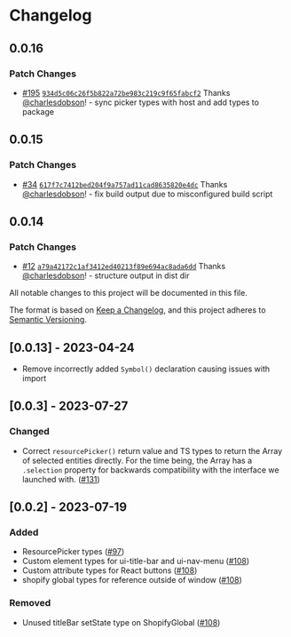 # Changelog

## 0.0.16

### Patch Changes

- [#195](https://github.com/Shopify/extensibility/pull/195) [`934d5c06c26f5b822a72be983c219c9f65fabcf2`](https://github.com/Shopify/extensibility/commit/934d5c06c26f5b822a72be983c219c9f65fabcf2) Thanks [@charlesdobson](https://github.com/charlesdobson)! - sync picker types with host and add types to package

## 0.0.15

### Patch Changes

- [#34](https://github.com/Shopify/extensibility/pull/34) [`617f7c7412bed204f9a757ad11cad8635820e4dc`](https://github.com/Shopify/extensibility/commit/617f7c7412bed204f9a757ad11cad8635820e4dc) Thanks [@charlesdobson](https://github.com/charlesdobson)! - fix build output due to misconfigured build script

## 0.0.14

### Patch Changes

- [#12](https://github.com/Shopify/extensibility/pull/12) [`a79a42172c1af3412ed40213f89e694ac8ada6dd`](https://github.com/Shopify/extensibility/commit/a79a42172c1af3412ed40213f89e694ac8ada6dd) Thanks [@charlesdobson](https://github.com/charlesdobson)! - structure output in dist dir

All notable changes to this project will be documented in this file.

The format is based on [Keep a Changelog](https://keepachangelog.com/en/1.1.0/),
and this project adheres to [Semantic Versioning](https://semver.org/spec/v2.0.0.html).

## [0.0.13] - 2023-04-24

- Remove incorrectly added `Symbol()` declaration causing issues with import

## [0.0.3] - 2023-07-27

### Changed

- Correct `resourcePicker()` return value and TS types to return the Array of selected entities directly. For the time being, the Array has a `.selection` property for backwards compatibility with the interface we launched with. ([#131](https://github.com/Shopify/app-bridge-next/pull/131))

## [0.0.2] - 2023-07-19

### Added

- ResourcePicker types ([#97](https://github.com/Shopify/app-bridge-next/pull/97))
- Custom element types for ui-title-bar and ui-nav-menu ([#108](https://github.com/Shopify/app-bridge-next/pull/108))
- Custom attribute types for React buttons ([#108](https://github.com/Shopify/app-bridge-next/pull/108))
- shopify global types for reference outside of window ([#108](https://github.com/Shopify/app-bridge-next/pull/108))

### Removed

- Unused titleBar setState type on ShopifyGlobal ([#108](https://github.com/Shopify/app-bridge-next/pull/108))
